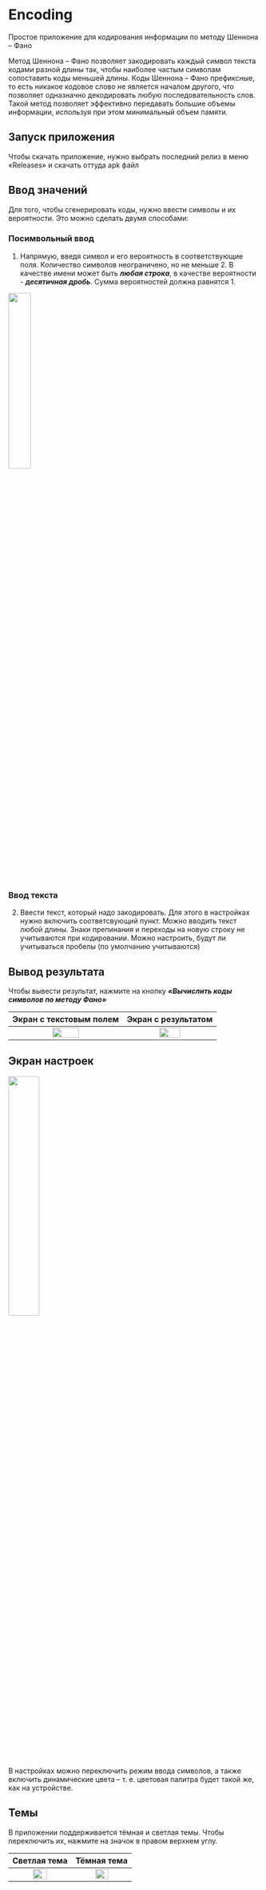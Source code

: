 # Encoding
Простое приложение для кодирования информации по методу Шеннона – Фано

Метод Шеннона – Фано позволяет закодировать каждый символ текста кодами разной длины так, чтобы наиболее частым символам сопоставить коды меньшей длины.
Коды Шеннона – Фано префиксные, то есть никакое кодовое слово не является началом другого, что позволяет одназначно декодировать любую последовательность слов.
Такой метод позволяет эффективно передавать большие объемы информации, используя при этом минимальный объем памяти.

## Запуск приложения
Чтобы скачать приложение, нужно выбрать последний релиз в меню «Releases» и скачать оттуда apk файл

## Ввод значений
Для того, чтобы сгенерировать коды, нужно ввести символы и их вероятности. Это можно сделать двумя способами: 
### Посимвольный ввод
1) Напрямую, введя символ и его вероятность в соответствующие поля. Количество символов неограничено, но не меньше 2.
В качестве имени может быть ***любая строка***, в качестве вероятности - ***десятичная дробь***. Сумма вероятностей должна равнятся 1.

<img align="center" src="https://user-images.githubusercontent.com/89968445/194556482-8ba45ca6-ec93-4757-ac65-e4df113e7147.jpg" width=30% height=30%> 

### Ввод текста
2) Ввести текст, который надо закодировать. Для этого в настройках нужно включить соответсвующий пункт. 
Можно вводить текст любой длины. Знаки препинания и переходы на новую строку не учитываются при кодировании. Можно настроить, будут ли учитываться пробелы (по умолчанию учитываются)

## Вывод результата
Чтобы вывести результат, нажмите на кнопку ***«Вычислить коды символов по методу Фано»***

|                                                        Экран с текстовым полем                                                         |                                                          Экран с результатом                                                           |
|:--------------------------------------------------------------------------------------------------------------------------------------:|:--------------------------------------------------------------------------------------------------------------------------------------:|
| <img src="https://user-images.githubusercontent.com/89968445/194556470-2c1eb589-a62d-47aa-9a59-3a268f7f909e.jpg" width=50% height=50%> | <img src="https://user-images.githubusercontent.com/89968445/194769732-2f939b3d-1beb-4145-8ad2-9b3ddc1f240d.jpg" width=50% height=50%> |

## Экран настроек

<img align="Center" src="https://user-images.githubusercontent.com/89968445/194769706-8520e3f3-b5fe-4b5e-858c-9a982bece79c.jpg" width=35% height=35% />

В настройках можно переключить режим ввода символов, а также включить динамические цвета – т. е. цветовая палитра будет такой же, как на устройстве.

## Темы
В приложении поддерживается тёмная и светлая темы. Чтобы переключить их, нажмите на значок в правом верхнем углу.

|                                                              Светлая тема                                                              |                                                              Тёмная тема                                                               |
|:--------------------------------------------------------------------------------------------------------------------------------------:|:--------------------------------------------------------------------------------------------------------------------------------------:|
| <img src="https://user-images.githubusercontent.com/89968445/194556482-8ba45ca6-ec93-4757-ac65-e4df113e7147.jpg" width=50% height=50%> | <img src="https://user-images.githubusercontent.com/89968445/194556474-cf2a2212-3ff2-4834-9f4a-4755f3adfad9.jpg" width=50% height=50%> |
